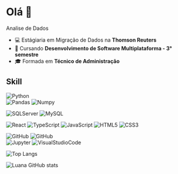<h1>Olá 👋</h1>

Analise de Dados 

<ul>
  <li>💻 Estágiaria em Migração de Dados na <strong>Thomson Reuters</strong></li>
  <li>📖 Cursando <strong>Desenvolvimento de Software Multiplataforma - 3° semestre</strong></li>
  <li>🎓 Formada em <strong>Técnico de Administração</strong></strong></li>
</ul>



<h2>Skill</h2>

![Python](https://img.shields.io/badge/python-3670A0?style=for-the-badge&logo=python&logoColor=ffdd54) 	
![Pandas](https://img.shields.io/badge/Pandas-2C2D72?style=for-the-badge&logo=pandas&logoColor=white) 
![Numpy](https://img.shields.io/badge/Numpy-777BB4?style=for-the-badge&logo=numpy&logoColor=white) 

![SQLServer](https://img.shields.io/badge/Microsoft%20SQL%20Server-CC2927?style=for-the-badge&logo=microsoft%20sql%20server&logoColor=white)
![MySQL](https://img.shields.io/badge/MySQL-005C84?style=for-the-badge&logo=mysql&logoColor=white) 

![React](https://img.shields.io/badge/React-20232A?style=for-the-badge&logo=react&logoColor=61DAFB) 
![TypeScript](https://img.shields.io/badge/TypeScript-007ACC?style=for-the-badge&logo=typescript&logoColor=white)
![JavaScript](https://img.shields.io/badge/javascript-%23323330.svg?style=for-the-badge&logo=javascript&logoColor=%23F7DF1E)
![HTML5](https://img.shields.io/badge/html5-%23E34F26.svg?style=for-the-badge&logo=html5&logoColor=white)
![CSS3](https://img.shields.io/badge/css3-%231572B6.svg?style=for-the-badge&logo=css3&logoColor=white) 

![GitHub](https://img.shields.io/badge/GitHub-100000?style=for-the-badge&logo=github&logoColor=white) 
![GitHub](https://img.shields.io/badge/GIT-E44C30?style=for-the-badge&logo=git&logoColor=white)  
![Jupyter](https://img.shields.io/badge/Jupyter-F37626.svg?&style=for-the-badge&logo=Jupyter&logoColor=white)
![VisualStudioCode](https://img.shields.io/badge/Visual_Studio_Code-0078D4?style=for-the-badge&logo=visual%20studio%20code&logoColor=white)

![Top Langs](https://github-readme-stats.vercel.app/api/top-langs/?username=luanarchaves&layout=compact)

![Luana GitHub stats](https://github-readme-stats.vercel.app/api?username=luanarchaves&show_icons=true&theme=dracula)    


